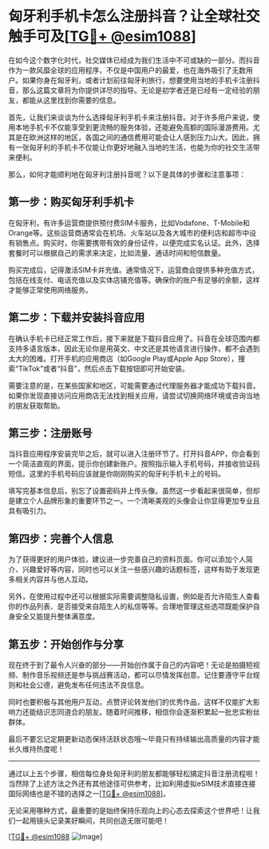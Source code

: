 # 匈牙利手机卡怎么注册抖音？让全球社交触手可及[[TG💪+ @esim1088](https://t.me/s/esim1088)]

在如今这个数字化时代，社交媒体已经成为我们生活中不可或缺的一部分。而抖音作为一款风靡全球的应用程序，不仅是中国用户的最爱，也在海外吸引了无数用户。如果你身在匈牙利，或者计划前往匈牙利旅行，想要使用当地的手机卡注册抖音，那么这篇文章将为你提供详尽的指导。无论是初学者还是已经有一定经验的朋友，都能从这里找到你需要的信息。

首先，让我们来谈谈为什么选择匈牙利手机卡来注册抖音。对于许多用户来说，使用本地手机卡不仅能享受到更流畅的服务体验，还能避免高额的国际漫游费用。尤其是在欧洲这样的地区，各国之间的通信费用可能会让人感到压力山大。因此，拥有一张匈牙利的手机卡不仅能让你更好地融入当地的生活，也能为你的社交生活带来便利。

那么，如何才能顺利地在匈牙利注册抖音呢？以下是具体的步骤和注意事项：

## 第一步：购买匈牙利手机卡

在匈牙利，有许多运营商提供预付费SIM卡服务，比如Vodafone、T-Mobile和Orange等。这些运营商通常会在机场、火车站以及各大城市的便利店和超市中设有销售点。购买时，你需要携带有效的身份证件，以便完成实名认证。此外，选择套餐时可以根据自己的需求来决定，比如流量、通话时间和短信数量。

购买完成后，记得激活SIM卡并充值。通常情况下，运营商会提供多种充值方式，包括在线支付、电话充值以及实体店铺充值等。确保你的账户有足够的余额，这样才能够正常使用网络服务。

## 第二步：下载并安装抖音应用

在确认手机卡已经正常工作后，接下来就是下载抖音应用了。抖音在全球范围内都支持多语言版本，因此无论你是用英文、中文还是其他语言进行操作，都不会遇到太大的困难。打开手机的应用商店（如Google Play或Apple App Store），搜索“TikTok”或者“抖音”，然后点击下载按钮即可开始安装。

需要注意的是，在某些国家和地区，可能需要通过代理服务器才能成功下载抖音。如果你发现直接访问应用商店无法找到相关应用，请尝试切换网络环境或咨询当地的朋友获取帮助。

## 第三步：注册账号

当抖音应用程序安装完毕之后，就可以进入注册环节了。打开抖音APP，你会看到一个简洁直观的界面，提示你创建新账户。按照指示输入手机号码，并接收验证码短信。这里的手机号码应该就是你刚刚购买的匈牙利手机卡上的号码。

填写完基本信息后，别忘了设置密码并上传头像。虽然这一步看起来很简单，但却是建立个人品牌形象的重要环节之一。一个清晰美观的头像会让你显得更加专业且具有吸引力。

## 第四步：完善个人信息

为了获得更好的用户体验，建议进一步完善自己的资料页面。你可以添加个人简介、兴趣爱好等内容，同时也可以关注一些感兴趣的话题标签，这样有助于发现更多相关内容并与他人互动。

另外，在使用过程中还可以根据实际需要调整隐私设置，例如是否允许陌生人查看你的作品列表、是否接受来自陌生人的私信等等。合理地管理这些选项既能保护自身安全又能提升整体满意度。

## 第五步：开始创作与分享

现在终于到了最令人兴奋的部分——开始创作属于自己的内容吧！无论是拍摄短视频、制作音乐视频还是参与挑战赛活动，都可以尽情发挥创意。记住要遵守平台规则和社会公德，避免发布任何违法不良信息。

同时也要积极与其他用户互动，点赞评论转发他们的优秀作品，这样不仅能扩大影响力还能结识志同道合的朋友。随着时间推移，相信你会逐渐积累起一批忠实粉丝群体。

最后不要忘记定期更新动态保持活跃状态哦～毕竟只有持续输出高质量的内容才能长久维持热度呢！

---

通过以上五个步骤，相信每位身处匈牙利的朋友都能够轻松搞定抖音注册流程啦！当然除了上述方法之外还有其他途径可供参考，比如利用虚拟eSIM技术直接连接国际网络也是不错的选择之一[[TG💪+ @esim1088](https://t.me/s/esim1088)]。

无论采用哪种方式，最重要的是始终保持乐观向上的心态去探索这个世界吧！让我们一起用镜头记录美好瞬间，共同创造无限可能吧！

[[TG💪+ @esim1088](https://t.me/s/esim1088) ![Image](https://i.postimg.cc/4NQfJmqS/Snipaste-2025-05-13-00-14-12.png)]
